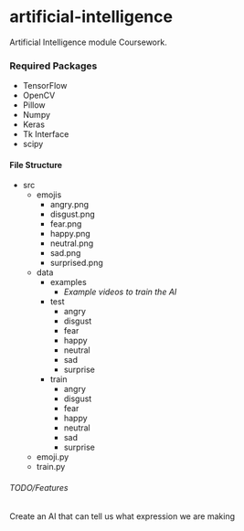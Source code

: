 # artificial-intelligence
Artificial Intelligence module Coursework.

### Required Packages
- TensorFlow
- OpenCV
- Pillow
- Numpy
- Keras
- Tk Interface
- scipy

#### File Structure
* src
  * emojis
    * angry.png
    * disgust.png
    * fear.png
    * happy.png
    * neutral.png
    * sad.png
    * surprised.png
  * data
    * examples
      * *Example videos to train the AI*
    * test
      * angry
      * disgust
      * fear
      * happy
      * neutral
      * sad
      * surprise
    * train
      * angry
      * disgust
      * fear
      * happy
      * neutral
      * sad
      * surprise
  * emoji.py
  * train.py

###### TODO/Features
Create an AI that can tell us what expression we are making